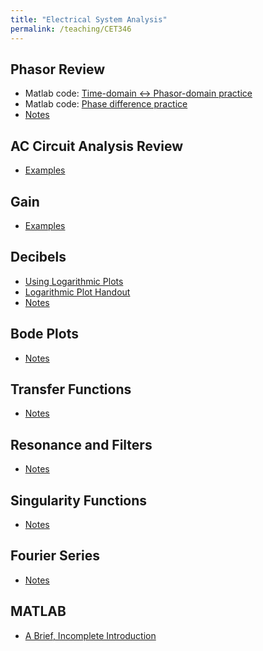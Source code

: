 ```yaml
---
title: "Electrical System Analysis"
permalink: /teaching/CET346
---
```


## Phasor Review
* Matlab code: [Time-domain <-> Phasor-domain practice](/files/CET346TimeToPhasor.m)
* Matlab code: [Phase difference practice](/files/CET346PhaseDifference.m)
* [Notes](/files/BookPages_Chapter03.pdf)

## AC Circuit Analysis Review
* [Examples](/files/BookPages_Chapter04.pdf)

## Gain
* [Examples](/files/BookPages_Chapter06.pdf)

## Decibels
* [Using Logarithmic Plots](/files/CET346LogScaleSlides.pdf)
* [Logarithmic Plot Handout](/files/LogScaleHandout.pdf)
* [Notes](/files/BookPages_Chapter08.pdf)

## Bode Plots
* [Notes](/files/BookPages_Chapter09.pdf)

## Transfer Functions
* [Notes](/files/BookPages_Chapter10.pdf)

## Resonance and Filters
* [Notes](/files/BookPages_Chapter11.pdf)

## Singularity Functions
* [Notes](/files/BookPages_Chapter12.pdf)

## Fourier Series
* [Notes](/files/BookPages_Chapter13.pdf)


## MATLAB
* [A Brief, Incomplete Introduction](/files/BookPages_Chapter02.pdf)
